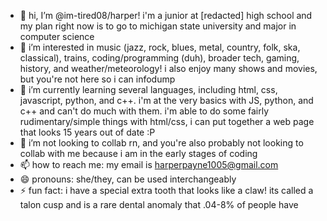 - 👋 hi, I’m @im-tired08/harper! i'm a junior at [redacted] high school and my plan right now is to go to michigan state university and major in computer science
- 👀 i’m interested in music (jazz, rock, blues, metal, country, folk, ska, classical), trains, coding/programming (duh), broader tech, gaming, history, and weather/meteorology! i also enjoy many shows and movies, but you're not here so i can infodump
- 🌱 i’m currently learning several languages, including html, css, javascript, python, and c++. i'm at the very basics with JS, python, and c++ and can't do much with them. i'm able to do some fairly rudimentary/simple things with html/css, i can put together a web page that looks 15 years out of date :P
- 💞️ i’m not looking to collab rn, and you're also probably not looking to collab with me because i am in the early stages of coding
- 📫 how to reach me: my email is harperpayne1005@gmail.com
- 😄 pronouns: she/they, can be used interchangeably
- ⚡ fun fact: i have a special extra tooth that looks like a claw! its called a talon cusp and is a rare dental anomaly that .04-8% of people have

<!---
im-tired08/im-tired08 is a ✨ special ✨ repository because its `README.md` (this file) appears on your GitHub profile.
You can click the Preview link to take a look at your changes.
--->
